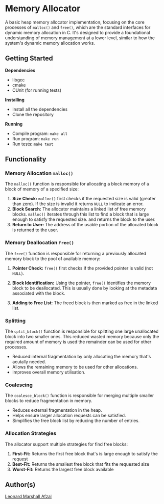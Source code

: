 # Memory Allocator

A basic heap memory allocator implementation, focusing on the core processes of `malloc()` and `free()`, which are the standard interfaces for dynamic memory allocation in C. It's designed to provide a foundational understanding of memory management at a lower level, similar to how the system's dynamic memory allocation works.

## Getting Started

**Dependencies**
* libgcc
* cmake
* CUnit (for running tests)

**Installing**
* Install all the dependencies
* Clone the repository

**Running**
* Compile program: `make all`
* Run program: `make run`
* Run tests: `make test`

## Functionality
### Memory Allocation `malloc()`
The `malloc()` function is responsible for allocating a block memory of a block of memory of a specified size:
1. **Size Check:** `malloc()` first checks if the requested size is valid (greater than zero). If the size is invalid it returns `NULL` to indicate an error.
2. **Block Search:** The allocator maintains a linked list of free memory blocks. `malloc()` iterates through this list to find a block that is large enough to satisfy the requested size. and returns the block to the user.
3. **Return to User:** The address of the usable portion of the allocated block is returned to the user.

### Memory Deallocation `free()`
The `free()` function is responsible for returning a previously allocated memory block to the pool of available memory:
1. **Pointer Check:** `free()` first checks if the provided pointer is valid (not `NULL`).

2. **Block Identification:**  Using the pointer, `free()` identifies the memory block to be deallocated. This is usually done by looking at the metadata associated with the block.

4. **Adding to Free List:**  The freed block is then marked as free in the linked list.

### Splitting
The `split_block()` function is responsible for splitting one large unallocated block into two smaller ones. This reduced wasted memory because only the required amount of memory is used the remainder can be used for other processes.
* Reduced internal fragmentation by only allocating the memory that's acutally needed.
* Allows the remaining memory to be used for other allocations.
* Improves overall memory utilisation.

### Coalescing
The `coalesce_block()` function is responsible for merging multiple smaller blocks to reduce fragmentation in memory.
* Reduces external fragmentation in the heap.
* Helps ensure larger allocation requests can be satisfied.
* Simplifies the free block list by reducing the number of entries.

### Allocation Strategies
The allocator support multiple strategies for find free blocks:
1. **First-Fit:** Returns the first free block that's is large enough to satisfy the request
2. **Best-Fit:** Returns the smallest free block that fits the requested size
3. **Worst-Fit:** Returns the largest free block available

## Author(s)
[Leonard Marshall Afzal](https://github.com/LMarshallAfzal)
